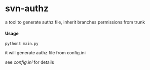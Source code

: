 # svn-authz
a tool to generate authz file, inherit branches permissions from trunk



#### Usage

```
python3 main.py
```

it will generate authz file from config.ini

see *config.ini* for details